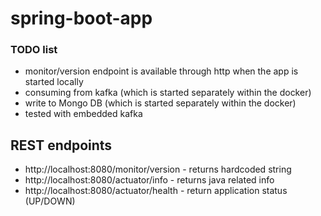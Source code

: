 # spring-boot-app

### TODO list
* monitor/version endpoint is available through http when the app is started locally
* consuming from kafka (which is started separately within the docker)
* write to Mongo DB (which is started separately within the docker)
* tested with embedded kafka

## REST endpoints
* http://localhost:8080/monitor/version - returns hardcoded string
* http://localhost:8080/actuator/info - returns java related info
* http://localhost:8080/actuator/health - return application status (UP/DOWN)